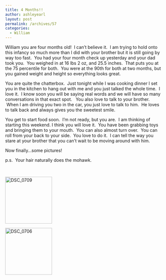 ```yaml
---
title: 4 Months!!
author: ashleyearl
layout: post
permalink: /archives/57
categories:
  - William
---
```

William you are four months old!  I can&#8217;t believe it.  I am trying to hold onto this infancy so much more than I did with your brother but it is still going by way too fast.  You had your four month check up yesterday and your dad took you.  You weighed in at 16 lbs 2 oz, and 25.5 inches.  That puts you at the 75 percentile for both.  You were at the 90th for both at two months, but you gained weight and height so everything looks great.

You are quite the chatterbox.  Just tonight while I was cooking dinner I set you in the kitchen to hang out with me and you just talked the whole time.  I love it.  I know soon you will be saying real words and we will have so many conversations in that exact spot.   You also love to talk to your brother.  When I am driving you two in the car, you just love to talk to him.  He loves to talk back and always gives you the sweetest smile.

You get to start food soon.  I&#8217;m not ready, but you are.  I am thinking of starting this weekend. I think you will love it.  You have been grabbing toys and bringing them to your mouth.  You can also almost turn over.  You can roll from your back to your side.  You love to do it.  I can tell the way you stare at your brother that you can&#8217;t wait to be moving around with him.

Now finally&#8230;some pictures!

p.s.  Your hair naturally does the mohawk.

&nbsp;

<div id='gallery-2' class='gallery galleryid-57 gallery-columns-3 gallery-size-thumbnail'>
  <dl class='gallery-item'>
    <dt class='gallery-icon landscape'>
      <a href='http://ashley.simplyearl.com/archives/57/dsc_0709'><img width="150" height="150" src="http://ashley.simplyearl.com/wp-content/uploads/2011/04/DSC_0709-150x150.jpg" class="attachment-thumbnail" alt="DSC_0709" /></a>
    </dt>
  </dl>
  
  <dl class='gallery-item'>
    <dt class='gallery-icon landscape'>
      <a href='http://ashley.simplyearl.com/archives/57/dsc_0706'><img width="150" height="150" src="http://ashley.simplyearl.com/wp-content/uploads/2011/04/DSC_0706-150x150.jpg" class="attachment-thumbnail" alt="DSC_0706" /></a>
    </dt>
  </dl>
  
  <br style='clear: both' />
</div>